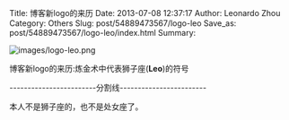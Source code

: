 Title: 博客新logo的来历
Date: 2013-07-08 12:37:17
Author: Leonardo Zhou
Category: Others
Slug: post/54889473567/logo-leo
Save_as: post/54889473567/logo-leo/index.html
Summary: 

![images/logo-leo.png][]

博客新logo的来历:炼金术中代表狮子座(**Leo**)的符号

------------------------分割线------------------------

本人不是狮子座的，也不是处女座了。

[images/logo-leo.png]: http://ww4.sinaimg.cn/large/6c3391c1gw1eee679z81oj20dw0dw74w.jpg